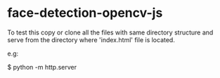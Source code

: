# face-detection-opencv-js


To test this copy or clone all the files with same directory structure and serve from the directory where 'index.html' file is located.

e.g:

$ python -m http.server
